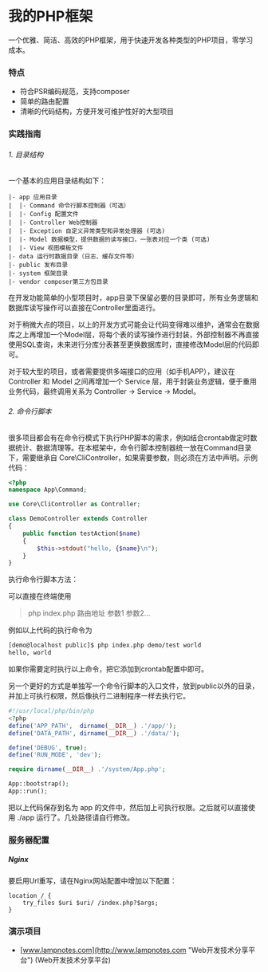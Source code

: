# 我的PHP框架 #

一个优雅、简洁、高效的PHP框架，用于快速开发各种类型的PHP项目，零学习成本。

### 特点

- 符合PSR编码规范，支持composer
- 简单的路由配置
- 清晰的代码结构，方便开发可维护性好的大型项目

### 实践指南

###### 1. 目录结构

一个基本的应用目录结构如下：

	|- app 应用目录
	|  |- Command 命令行脚本控制器（可选）
	|  |- Config 配置文件
	|  |- Controller Web控制器
	|  |- Exception 自定义异常类型和异常处理器 (可选)
	|  |- Model 数据模型，提供数据的读写接口，一张表对应一个类 (可选)
	|  |- View 视图模板文件
	|- data 运行时数据目录（日志、缓存文件等）
	|- public 发布目录
	|- system 框架目录
	|- vendor composer第三方包目录

在开发功能简单的小型项目时，app目录下保留必要的目录即可，所有业务逻辑和数据库读写操作可以直接在Controller里面进行。

对于稍微大点的项目，以上的开发方式可能会让代码变得难以维护，通常会在数据库之上再增加一个Model层，将每个表的读写操作进行封装，外部控制器不再直接使用SQL查询，未来进行分库分表甚至更换数据库时，直接修改Model层的代码即可。

对于较大型的项目，或者需要提供多端接口的应用（如手机APP），建议在 Controller 和 Model 之间再增加一个 Service 层，用于封装业务逻辑，便于重用业务代码，最终调用关系为 Controller -> Service -> Model。

###### 2. 命令行脚本

很多项目都会有在命令行模式下执行PHP脚本的需求，例如结合crontab做定时数据统计、数据清理等。在本框架中，命令行脚本控制器统一放在Command目录下，需要继承自 Core\CliController，如果需要参数，则必须在方法中声明。示例代码：

```php
<?php
namespace App\Command;

use Core\CliController as Controller;

class DemoController extends Controller
{
    public function testAction($name)
    {
        $this->stdout("hello, {$name}\n");
    }
}
```

执行命令行脚本方法：

可以直接在终端使用 
> php index.php 路由地址 参数1 参数2... 

例如以上代码的执行命令为

```Bash
[demo@localhost public]$ php index.php demo/test world
hello, world
```

如果你需要定时执行以上命令，把它添加到crontab配置中即可。

另一个更好的方式是单独写一个命令行脚本的入口文件，放到public以外的目录，并加上可执行权限，然后像执行二进制程序一样去执行它。

```php
#!/usr/local/php/bin/php
<?php
define('APP_PATH',  dirname(__DIR__) .'/app/');
define('DATA_PATH', dirname(__DIR__) .'/data/');

define('DEBUG', true);
define('RUN_MODE', 'dev');

require dirname(__DIR__) .'/system/App.php';

App::bootstrap();
App::run();
```

把以上代码保存到名为 app 的文件中，然后加上可执行权限。之后就可以直接使用 ./app 运行了。几处路径请自行修改。

### 服务器配置

##### Nginx

要启用Url重写，请在Nginx网站配置中增加以下配置：

	location / {
	    try_files $uri $uri/ /index.php?$args;
	}


### 演示项目

- [www.lampnotes.com](http://www.lampnotes.com "Web开发技术分享平台") (Web开发技术分享平台)

